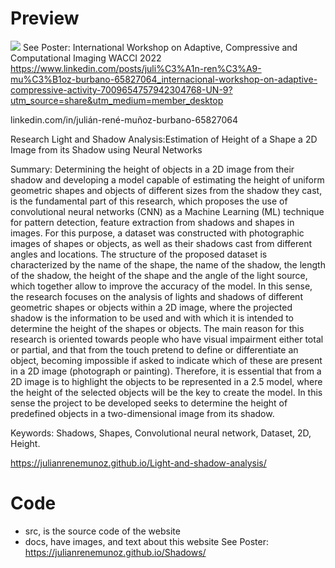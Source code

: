 # Preview
![](docs/screenshot.png)
See Poster: International Workshop on Adaptive, Compressive and Computational Imaging WACCI 2022
https://www.linkedin.com/posts/juli%C3%A1n-ren%C3%A9-mu%C3%B1oz-burbano-65827064_internacional-workshop-on-adaptive-compressive-activity-7009654757942304768-UN-9?utm_source=share&utm_medium=member_desktop

linkedin.com/in/julián-rené-muñoz-burbano-65827064

Research Light and Shadow Analysis:Estimation of Height of a Shape a 2D Image from its Shadow using Neural Networks

Summary: Determining the height of objects in a 2D image from their shadow and developing a model capable of estimating the height of uniform geometric shapes and objects of different sizes from the shadow they cast, is the fundamental part of this research, which proposes the use of convolutional neural networks (CNN) as a Machine Learning (ML) technique for pattern detection, feature extraction from shadows and shapes in images. For this purpose, a dataset was constructed with photographic images of shapes or objects, as well as their shadows cast from different angles and locations. The structure of the proposed dataset is characterized by the name of the shape, the name of the shadow, the length of the shadow, the height of the shape and the angle of the light source, which together allow to improve the accuracy of the model. In this sense, the research focuses on the analysis of lights and shadows of different geometric shapes or objects within a 2D image, where the projected shadow is the information to be used and with which it is intended to determine the height of the shapes or objects. The main reason for this research is oriented towards people who have visual impairment either total or partial, and that from the touch pretend to define or differentiate an object, becoming impossible if asked to indicate which of these are present in a 2D image (photograph or painting). Therefore, it is essential that from a 2D image is to highlight the objects to be represented in a 
2.5 model, where the height of the selected objects will be the key to create the model. In this sense the project to be developed seeks to determine the height of predefined objects in a two-dimensional image from its shadow.

Keywords: Shadows, Shapes, Convolutional neural network, Dataset, 2D, Height.


https://julianrenemunoz.github.io/Light-and-shadow-analysis/


# Code
- src, is the source code of the website
- docs, have images, and text about this website
See Poster: https://julianrenemunoz.github.io/Shadows/
